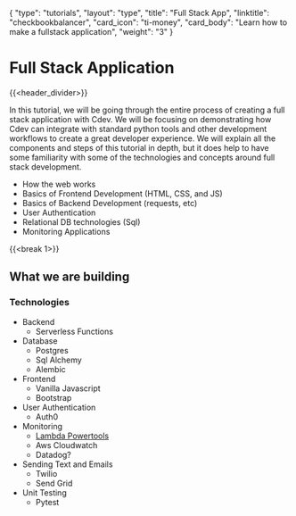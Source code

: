 {
    "type": "tutorials",
    "layout": "type",
    "title": "Full Stack App",
    "linktitle": "checkbookbalancer", 
    "card_icon": "ti-money",
    "card_body": "Learn how to make a fullstack application",
    "weight": "3"
}

# Full Stack Application
{{<header_divider>}}

In this tutorial, we will be going through the entire process of creating a full stack application with Cdev. We will be focusing on demonstrating how Cdev can integrate with standard python tools and other development workflows to create a great developer experience. We will explain all the components and steps of this tutorial in depth, but it does help to have some familiarity with some of the technologies and concepts around full stack development.

- How the web works
- Basics of Frontend Development (HTML, CSS, and JS)
- Basics of Backend Development (requests, etc)
- User Authentication
- Relational DB technologies (Sql)
- Monitoring Applications

{{<break 1>}}
## What we are building


### Technologies
- Backend
    - Serverless Functions
- Database 
    - Postgres
    - Sql Alchemy 
    - Alembic
- Frontend
    - Vanilla Javascript
    - Bootstrap
- User Authentication
    - Auth0
- Monitoring
    - [Lambda Powertools](https://awslabs.github.io/aws-lambda-powertools-python/latest/)
    - Aws Cloudwatch
    - Datadog? 
- Sending Text and Emails
    - Twilio
    - Send Grid
- Unit Testing
    - Pytest


